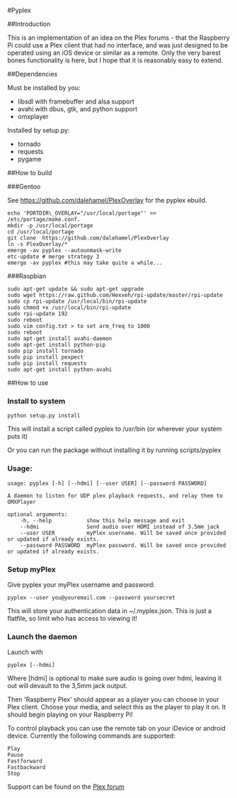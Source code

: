#Pyplex

##Introduction

This is an implementation of an idea on the Plex forums - that the Raspberry Pi
could use a Plex client that had no interface, and was just designed to be 
operated using an iOS device or similar as a remote. Only the very barest bones
functionality is here, but I hope that it is reasonably easy to extend.

##Dependencies

Must be installed by you:
+ libsdl with framebuffer and alsa support
+ avahi with dbus, gtk, and python support
+ omxplayer

Installed by setup.py:
+ tornado
+ requests
+ pygame

##How to build

###Gentoo

See https://github.com/dalehamel/PlexOverlay for the pyplex ebuild. 

    echo 'PORTDIR\_OVERLAY="/usr/local/portage"' >> /etc/portage/make.conf.
    mkdir -p /usr/local/portage
    cd /usr/local/portage
    git clone  https://github.com/dalehamel/PlexOverlay 
    ln -s PlexOverlay/*
    emerge -av pyplex --autounmask-write
    etc-update # merge strategy 3
    emerge -av pyplex #this may take quite a while...





###Raspbian

	sudo apt-get update && sudo apt-get upgrade
	sudo wget https://raw.github.com/Hexxeh/rpi-update/master/rpi-update
	sudo cp rpi-update /usr/local/bin/rpi-update
	sudo chmod +x /usr/local/bin/rpi-update 
	sudo rpi-update 192
	sudo reboot
	sudo vim config.txt > to set arm_freq to 1000
	sudo reboot
	sudo apt-get install avahi-daemon
	sudo apt-get install python-pip
	sudo pip install tornado
	sudo pip install pexpect
	sudo pip install requests
	sudo apt-get install python-avahi 
	
##How to use


### Install to system

    python setup.py install

This will install a script called pyplex to /usr/bin (or wherever your system puts it)

Or you can run the package without installing it by running scripts/pyplex

### Usage:

    usage: pyplex [-h] [--hdmi] [--user USER] [--password PASSWORD]

    A daemon to listen for UDP plex playback requests, and relay them to OMXPlayer

    optional arguments:
        -h, --help           show this help message and exit
        --hdmi               Send audio over HDMI instead of 3.5mm jack
        --user USER          myPlex username. Will be saved once provided or updated if already exists.
        --password PASSWORD  myPlex password. Will be saved once provided or updated if already exists.

        
### Setup myPlex


Give pyplex your myPlex username and password:

    pyplex --user you@youremail.com --password yoursecret


This will store your authentication data in ~/.myplex.json. This is just a flatfile, so limit who has access to viewing it!

### Launch the daemon

Launch with 

    pyplex [--hdmi]

Where [hdmi] is optional to make sure audio is going
over hdmi, leaving it out will devault to the 3,5mm jack output.

Then 'Raspberry Plex' should appear as a player you can choose in your Plex
client. Choose your media, and select this as the player to play it on. It should 
begin playing on your Raspberry Pi! 

To control playback you can use the remote tab on your iDevice or android device.
Currently the following commands are supported:
```
Play
Pause
Fastforward
Fastbackward
Stop
```

Support can be found on the [Plex forum][plexForum] 


[plexForum]: http://forums.plexapp.com/index.php/topic/35906-raspberry-pi
